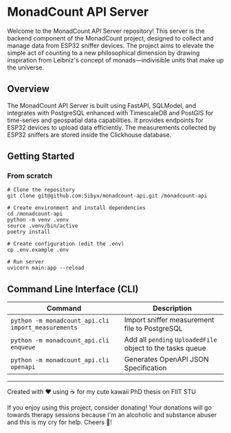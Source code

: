 # MonadCount API Server

Welcome to the MonadCount API Server repository! This server is the backend component of the MonadCount project,
designed to collect and manage data from ESP32 sniffer devices. The project aims to elevate the simple act of
counting to a new philosophical dimension by drawing inspiration from Leibniz's concept of monads—indivisible units
that make up the universe.

## Overview

The MonadCount API Server is built using FastAPI, SQLModel, and integrates with PostgreSQL enhanced with TimescaleDB
and PostGIS for time-series and geospatial data capabilities. It provides endpoints for ESP32 devices to upload data
efficiently. The measurements collected by ESP32 sniffers are stored inside the Clickhouse database.

## Getting Started

### From scratch

```shell
# Clone the repository
git clone git@github.com:Sibyx/monadcount-api.git /monadcount-api

# Create environment and install dependencies
cd /monadcount-api
python -m venv .venv
source .venv/bin/active
poetry install

# Create configuration (edit the .env)
cp .env.example .env

# Run server
uvicorn main:app --reload
```

## Command Line Interface (CLI)

| Command                                            | Description                                                |
|----------------------------------------------------|------------------------------------------------------------|
| `python -m monadcount_api.cli import_measurements` | Import sniffer measurement file to PostgreSQL              |
| `python -m monadcount_api.cli enqueue`             | Add all `pending` `UploadedFile` object to the tasks queue |
| `python -m monadcount_api.cli openapi`             | Generates OpenAPI JSON Specification                       |


---
Created with ❤️ using ☕️ for my cute kawaii PhD thesis on FIIT STU

If you enjoy using this project, consider donating! Your donations will go towards therapy sessions because
I'm an alcoholic and substance abuser and this is my cry for help. Cheers 🍻!

